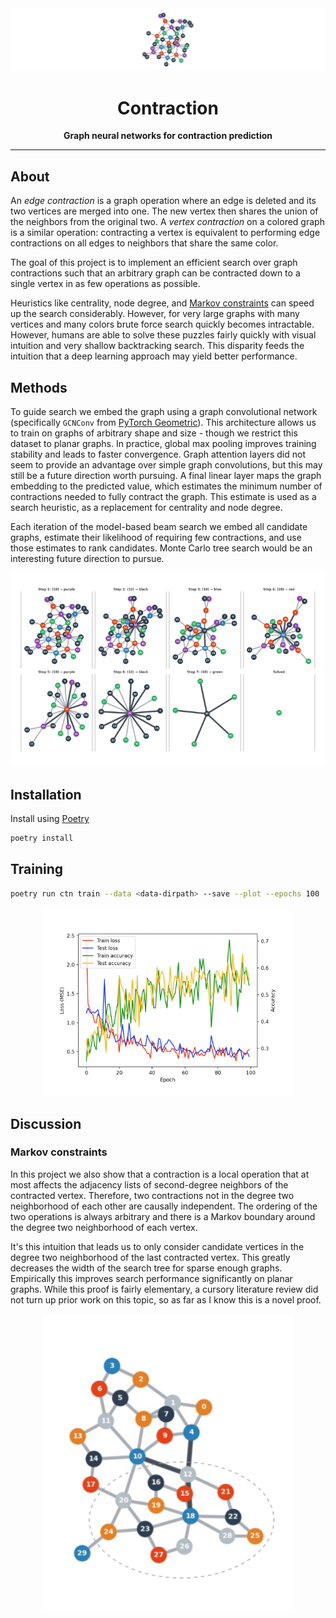 <div align="center">
  <img src="assets/graph-banner.png">
  <h1>Contraction</h1>

  <p>
    <strong>Graph neural networks for contraction prediction</strong>
  </p>

  <hr />
</div>

## About

An _edge contraction_ is a graph operation where an edge is deleted and its two vertices are merged into one. The new vertex then shares the union of the neighbors from the original two. A _vertex contraction_ on a colored graph is a similar operation: contracting a vertex is equivalent to performing edge contractions on all edges to neighbors that share the same color.

The goal of this project is to implement an efficient search over graph contractions such that an arbitrary graph can be contracted down to a single vertex in as few operations as possible.

Heuristics like centrality, node degree, and [Markov constraints](#Markov-Constraints) can speed up the search considerably. However, for very large graphs with many vertices and many colors brute force search quickly becomes intractable. However, humans are able to solve these puzzles fairly quickly with visual intuition and very shallow backtracking search. This disparity feeds the intuition that a deep learning approach may yield better performance.

## Methods

To guide search we embed the graph using a graph convolutional network (specifically `GCNConv` from [PyTorch Geometric](https://pytorch-geometric.readthedocs.io)). This architecture allows us to train on graphs of arbitrary shape and size - though we restrict this dataset to planar graphs. In practice, global max pooling improves training stability and leads to faster convergence. Graph attention layers did not seem to provide an advantage over simple graph convolutions, but this may still be a future direction worth pursuing. A final linear layer maps the graph embedding to the predicted value, which estimates the minimum number of contractions needed to fully contract the graph. This estimate is used as a search heuristic, as a replacement for centrality and node degree.

Each iteration of the model-based beam search we embed all candidate graphs, estimate their likelihood of requiring few contractions, and use those estimates to rank candidates. Monte Carlo tree search would be an interesting future direction to pursue.

<div align="center">
  <img src="assets/contraction.png" width="500">
</div>

## Installation

Install using [Poetry](https://python-poetry.org/)

```bash
poetry install
```

## Training

```bash
poetry run ctn train --data <data-dirpath> --save --plot --epochs 100
```

<div align="center">
  <img src="assets/loss-curve.png" width="400">
</div>

## Discussion

### Markov constraints

In this project we also show that a contraction is a local operation that at most affects the adjacency lists of second-degree neighbors of the contracted vertex. Therefore, two contractions not in the degree two neighborhood of each other are causally independent. The ordering of the two operations is always arbitrary and there is a Markov boundary around the degree two neighborhood of each vertex.

It's this intuition that leads us to only consider candidate vertices in the degree two neighborhood of the last contracted vertex. This greatly decreases the width of the search tree for sparse enough graphs. Empirically this improves search performance significantly on planar graphs. While this proof is fairly elementary, a cursory literature review did not turn up prior work on this topic, so as far as I know this is a novel proof.

<div align="center">
  <img src="assets/markov-boundary.png" width="400">
</div>
